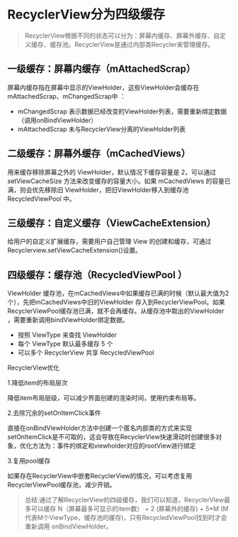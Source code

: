 # RecyclerView分为四级缓存

> RecyclerView根据不同的状态可以分为：屏幕内缓存、屏幕外缓存、自定义缓存、缓存池。RecyclerView是通过内部类Recycler来管理缓存。

## 一级缓存：屏幕内缓存（mAttachedScrap）

屏幕内缓存指在屏幕中显示的ViewHolder，这些ViewHolder会缓存在mAttachedScrap、mChangedScrap中 ：

* mChangedScrap 表示数据已经改变的ViewHolder列表，需要重新绑定数据（调用onBindViewHolder）
* mAttachedScrap 未与RecyclerView分离的ViewHolder列表

## 二级缓存：屏幕外缓存（mCachedViews）

用来缓存移除屏幕之外的 ViewHolder，默认情况下缓存容量是 2，可以通过 setViewCacheSize 方法来改变缓存的容量大小。如果 mCachedViews 的容量已满，则会优先移除旧 ViewHolder，把旧ViewHolder移入到缓存池RecycledViewPool 中。

## 三级缓存：自定义缓存（ViewCacheExtension）

给用户的自定义扩展缓存，需要用户自己管理 View 的创建和缓存，可通过Recyclerview.setViewCacheExtension()设置。

## 四级缓存：缓存池（RecycledViewPool ）

ViewHolder 缓存池，在mCachedViews中如果缓存已满的时候（默认最大值为2个），先把mCachedViews中旧的ViewHolder 存入到RecyclerViewPool。如果RecyclerViewPool缓存池已满，就不会再缓存。从缓存池中取出的ViewHolder ，需要重新调用bindViewHolder绑定数据。

* 按照 ViewType 来查找 ViewHolder
* 每个 ViewType 默认最多缓存 5 个
* 可以多个 RecyclerView 共享 RecycledViewPool

RecyclerView优化

1.降低item的布局层次

降低item布局层级，可以减少界面创建的渲染时间，使用约束布局等。

2.去除冗余的setOnItemClick事件

直接在onBindViewHolder方法中创建一个匿名内部类的方式来实现setOnItemClick是不可取的，这会导致在RecyclerView快速滑动时创建很多对象，优化方法为：事件的绑定和viewholder对应的rootView进行绑定

3.复用pool缓存

如果存在RecyclerView中嵌套RecyclerView的情况，可以考虑复用RecyclerViewPool缓存池，减少开销。

> 总结:通过了解RecyclerView的四级缓存，我们可以知道，RecyclerView最多可以缓存 N（屏幕最多可显示的item数） + 2 (屏幕外的缓存) + 5*M (M代表M个ViewType，缓存池的缓存)，只有RecycledViewPool找到时才会重新调用 onBindViewHolder。